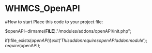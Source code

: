 # WHMCS_OpenAPI

#How to start
Place this code to your project file:

$openAPI=dirname(__FILE__)."/modules/addons/openAPI/init.php";

if(!file_exists($openAPI)) exit('This addon requires openAPI addon module');
require($openAPI);
